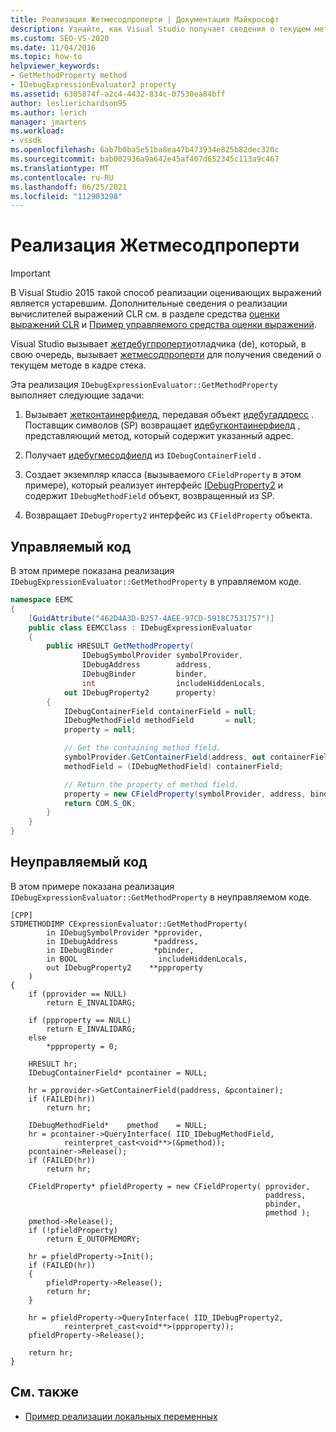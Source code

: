 ```yaml
---
title: Реализация Жетмесодпроперти | Документация Майкрософт
description: Узнайте, как Visual Studio получает сведения о текущем методе в кадре стека с помощью Жетдебугпроперти модуля отладки.
ms.custom: SEO-VS-2020
ms.date: 11/04/2016
ms.topic: how-to
helpviewer_keywords:
- GetMethodProperty method
- IDebugExpressionEvaluator2 property
ms.assetid: 6305874f-a2c4-4432-834c-07530ea84bff
author: leslierichardson95
ms.author: lerich
manager: jmartens
ms.workload:
- vssdk
ms.openlocfilehash: 6ab7b0ba5e51ba8ea47b473934e825b82dec320c
ms.sourcegitcommit: bab002936a9a642e45af407d652345c113a9c467
ms.translationtype: MT
ms.contentlocale: ru-RU
ms.lasthandoff: 06/25/2021
ms.locfileid: "112903298"
---
```

# <a name="implement-getmethodproperty"></a>Реализация Жетмесодпроперти
> [!IMPORTANT]
> В Visual Studio 2015 такой способ реализации оценивающих выражений является устаревшим. Дополнительные сведения о реализации вычислителей выражений CLR см. в разделе средства [оценки выражений CLR](https://github.com/Microsoft/ConcordExtensibilitySamples/wiki/CLR-Expression-Evaluators) и [Пример управляемого средства оценки выражений](https://github.com/Microsoft/ConcordExtensibilitySamples/wiki/Managed-Expression-Evaluator-Sample).

Visual Studio вызывает [жетдебугпроперти](../../extensibility/debugger/reference/idebugstackframe2-getdebugproperty.md)отладчика (de), который, в свою очередь, вызывает [жетмесодпроперти](../../extensibility/debugger/reference/idebugexpressionevaluator-getmethodproperty.md) для получения сведений о текущем методе в кадре стека.

Эта реализация `IDebugExpressionEvaluator::GetMethodProperty` выполняет следующие задачи:

1. Вызывает [жетконтаинерфиелд](../../extensibility/debugger/reference/idebugsymbolprovider-getcontainerfield.md), передавая объект [идебугаддресс](../../extensibility/debugger/reference/idebugaddress.md) . Поставщик символов (SP) возвращает [идебугконтаинерфиелд](../../extensibility/debugger/reference/idebugcontainerfield.md) , представляющий метод, который содержит указанный адрес.

2. Получает [идебугмесодфиелд](../../extensibility/debugger/reference/idebugmethodfield.md) из `IDebugContainerField` .

3. Создает экземпляр класса (вызываемого `CFieldProperty` в этом примере), который реализует интерфейс [IDebugProperty2](../../extensibility/debugger/reference/idebugproperty2.md) и содержит `IDebugMethodField` объект, возвращенный из SP.

4. Возвращает `IDebugProperty2` интерфейс из `CFieldProperty` объекта.

## <a name="managed-code"></a>Управляемый код
В этом примере показана реализация `IDebugExpressionEvaluator::GetMethodProperty` в управляемом коде.

```csharp
namespace EEMC
{
    [GuidAttribute("462D4A3D-B257-4AEE-97CD-5918C7531757")]
    public class EEMCClass : IDebugExpressionEvaluator
    {
        public HRESULT GetMethodProperty(
                IDebugSymbolProvider symbolProvider,
                IDebugAddress        address,
                IDebugBinder         binder,
                int                  includeHiddenLocals,
            out IDebugProperty2      property)
        {
            IDebugContainerField containerField = null;
            IDebugMethodField methodField       = null;
            property = null;

            // Get the containing method field.
            symbolProvider.GetContainerField(address, out containerField);
            methodField = (IDebugMethodField) containerField;

            // Return the property of method field.
            property = new CFieldProperty(symbolProvider, address, binder, methodField);
            return COM.S_OK;
        }
    }
}
```

## <a name="unmanaged-code"></a>Неуправляемый код
В этом примере показана реализация `IDebugExpressionEvaluator::GetMethodProperty` в неуправляемом коде.

```
[CPP]
STDMETHODIMP CExpressionEvaluator::GetMethodProperty(
        in IDebugSymbolProvider *pprovider,
        in IDebugAddress        *paddress,
        in IDebugBinder         *pbinder,
        in BOOL                  includeHiddenLocals,
        out IDebugProperty2    **ppproperty
    )
{
    if (pprovider == NULL)
        return E_INVALIDARG;

    if (ppproperty == NULL)
        return E_INVALIDARG;
    else
        *ppproperty = 0;

    HRESULT hr;
    IDebugContainerField* pcontainer = NULL;

    hr = pprovider->GetContainerField(paddress, &pcontainer);
    if (FAILED(hr))
        return hr;

    IDebugMethodField*    pmethod    = NULL;
    hr = pcontainer->QueryInterface( IID_IDebugMethodField,
            reinterpret_cast<void**>(&pmethod));
    pcontainer->Release();
    if (FAILED(hr))
        return hr;

    CFieldProperty* pfieldProperty = new CFieldProperty( pprovider,
                                                         paddress,
                                                         pbinder,
                                                         pmethod );
    pmethod->Release();
    if (!pfieldProperty)
        return E_OUTOFMEMORY;

    hr = pfieldProperty->Init();
    if (FAILED(hr))
    {
        pfieldProperty->Release();
        return hr;
    }

    hr = pfieldProperty->QueryInterface( IID_IDebugProperty2,
            reinterpret_cast<void**>(ppproperty));
    pfieldProperty->Release();

    return hr;
}
```

## <a name="see-also"></a>См. также
- [Пример реализации локальных переменных](../../extensibility/debugger/sample-implementation-of-locals.md)
